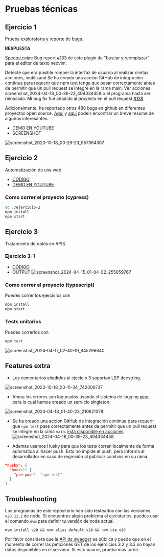 # Pruebas técnicas

## Ejercicio 1
Prueba exploratoria y reporte de bugs.

**RESPUESTA**

[Spectre.nvim](https://github.com/nvim-pack/nvim-spectre): Bug report [#133](https://github.com/nvim-pack/nvim-spectre/issues/133) de este plugin de "buscar y reemplazar" para el editor de texto neovim. 

Detecté que era posible romper la interfaz de usuario al realizar ciertas acciones, inutilizand
    Se ha creado una acción GitHub de integración continua para requerir que npm test tenga que pasar correctamente antes de permitir que un pull request se integre en la rama main. Ver acciones. screenshot_2024-04-18_00-39-23_494334458
o el programa hasta ser reiniciado. Mi bug fix fué añadido al proyecto en el pull request [#138](https://github.com/nvim-pack/nvim-spectre/pull/138)

Adicionalmente, he reportado otros 488 bugs en github en diferentes proyectos open source. [Aquí](https://github.com/Zeioth/zeioth-meta) y [aquí](https://github.com/Zeioth) podeis encontrar un breve resume de algunos interesantes.

* [DEMO EN YOUTUBE](https://www.youtube.com/watch?v=od9faf7FtOI)
* SCREENSHOT

![screenshot_2023-10-18_00-29-23_557364307](https://github.com/Zeioth/pruebas-tecnicas/assets/3357792/707530bb-f517-4667-a01d-b91b386fbec2)

## Ejercicio 2
Automatización de una web.

* [CÓDIGO](https://github.com/Zeioth/pruebas-tecnicas/blob/main/ejercicio-2/cypress/e2e/get-first-automation-date-from-wikipedia.spec.ts)
* [DEMO EN YOUTUBE](https://www.youtube.com/watch?v=TBSHSvQwmmI)

### Como correr el proyecto (cypress)

```sh
cd ./ejercicio-2
npm install
npm start
```

## Ejercicio 3
Tratamiento de datos en APIS.

### Ejercicio 3-1
* [CÓDIGO](https://github.com/Zeioth/pruebas-tecnicas/blob/main/ejercicio-3/src/index.ts)
* OUTPUT
![screenshot_2024-04-15_01-04-02_255059767](https://github.com/Zeioth/pruebas-tecnicas/assets/3357792/307d5af7-1aa0-45cf-ade6-bd21bb42b1a0)


### Como correr el proyecto  (typescript)
Puedes correr los ejercicios con

```sh
npm install
npm start
```

### Tests unitarios
Puedes correrlos con

```sh
npm test
```
![screenshot_2024-04-17_02-40-19_845296640](https://github.com/Zeioth/pruebas-tecnicas/assets/3357792/bb9ec063-7e54-4c30-ab2a-28bc8083f227)

## Features extra
* Los comentarios añadidos al ejecicio 3 soportan LSP docstring.

![screenshot_2023-10-18_00-11-34_742000737](https://github.com/Zeioth/pruebas-tecnicas/assets/3357792/07fe4dcf-bda1-4925-a3ea-58c55a228743)

* Ahora los errores son logueados usando el sistema de logging [pino](https://github.com/pinojs/pino), para lo cual hemos creado un servicio singleton.

![screenshot_2024-04-18_01-40-23_210821078](https://github.com/Zeioth/pruebas-tecnicas/assets/3357792/b9374041-e25a-41a9-8ddc-f98552abb610)

* Se ha creado una acción GitHub de integración continua para requerir que `npm test` pase correctamente antes de permitir que un pull request se integre en la rama `main`. [Está disponible en acciones](https://github.com/Zeioth/pruebas-tecnicas/actions).
![screenshot_2024-04-18_00-39-23_494334458](https://github.com/Zeioth/pruebas-tecnicas/assets/3357792/8dadfd4e-1492-4518-9074-677868c325fd)

* Ademas usamos Husky para que los tests corran localmente de forma automatica al hacer push. Esto no impide el push, pero informa al desarrollador en caso de regresión al publicar cambios en su rama.
```json
"husky": {
  "hooks": {
    "pre-push": "npm test"
  }
}
```


## Troubleshooting
Los programas de este repositorio han sido testeados con las versiones `v20.12.2` de node.
Si encuentras algún problema al ejecutarlos, puedes usar el comando `nvm` para
definir tu versión de node actual.

```
nvm install v20 && nvm alias default v20 && nvm use v20
```
Por favor considera que la [API de swagger](https://petstore.swagger.io/) es pública y puede que en el momento de correr las peticiones GET de los ejercicios 3.2 y 3.3 no hayan datos disponibles en el servidor. Si esto ocurre, prueba mas tarde.
